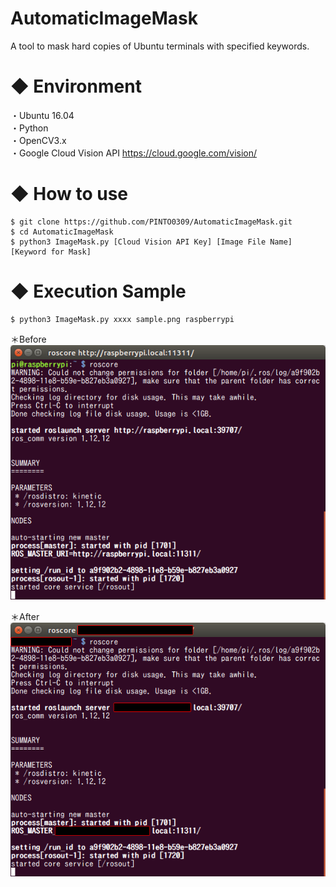 # AutomaticImageMask
A tool to mask hard copies of Ubuntu terminals with specified keywords.

# ◆ Environment

・Ubuntu 16.04<br>
・Python<br>
・OpenCV3.x<br>
・Google Cloud Vision API https://cloud.google.com/vision/

# ◆ How to use

```
$ git clone https://github.com/PINTO0309/AutomaticImageMask.git
$ cd AutomaticImageMask
$ python3 ImageMask.py [Cloud Vision API Key] [Image File Name] [Keyword for Mask]
```

# ◆ Execution Sample

```
$ python3 ImageMask.py xxxx sample.png raspberrypi
```

＊Before<br>
![Before](https://github.com/PINTO0309/AutomaticImageMask/blob/master/sample.png)

＊After<br>
![After](https://github.com/PINTO0309/AutomaticImageMask/blob/master/maskedsample.png)

